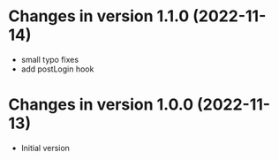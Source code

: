 Changes in version 1.1.0 (2022-11-14)
==========================

- small typo fixes
- add postLogin hook

Changes in version 1.0.0 (2022-11-13)
==========================

- Initial version